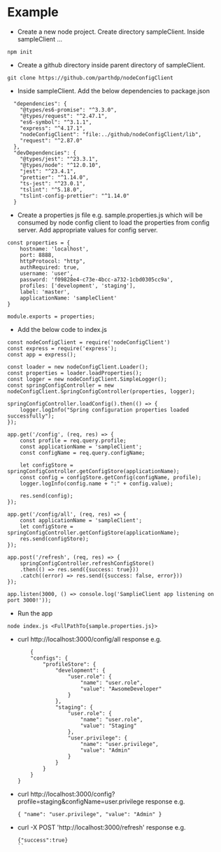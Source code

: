 # Example

- Create a new node project. Create directory sampleClient. Inside sampleClient ...

```
npm init
```
- Create a github directory inside parent directory of sampleClient.

```
git clone https://github.com/parthdp/nodeConfigClient
```

- Inside sampleClient. Add the below dependencies to package.json

```
  "dependencies": {
    "@types/es6-promise": "^3.3.0",
    "@types/request": "^2.47.1",
    "es6-symbol": "^3.1.1",
    "express": "^4.17.1",
    "nodeConfigClient": "file:../github/nodeConfigClient/lib",
    "request": "^2.87.0"
  },
  "devDependencies": {
    "@types/jest": "^23.3.1",
    "@types/node": "^12.0.10",
    "jest": "^23.4.1",
    "prettier": "^1.14.0",
    "ts-jest": "^23.0.1",
    "tslint": "^5.18.0",
    "tslint-config-prettier": "^1.14.0"
  }
```
- Create a properties js file e.g. sample.properties.js which will be consumed by node config client to load the properties from config server. Add appropriate values for config server.

```
const properties = {
    hostname: 'localhost',
    port: 8888,
    httpProtocol: "http",
    authRequired: true,
    username: 'user',
    password: 'f09828e4-c73e-4bcc-a732-1cbd0305cc9a',
    profiles: ['development', 'staging'],
    label: 'master',
    applicationName: 'sampleClient'
}

module.exports = properties;

```

- Add the below code to index.js

```
const nodeConfigClient = require('nodeConfigClient')
const express = require('express');
const app = express();

const loader = new nodeConfigClient.Loader();
const properties = loader.loadProperties();
const logger = new nodeConfigClient.SimpleLogger();
const springConfigController = new nodeConfigClient.SpringConfigController(properties, logger);

springConfigController.loadConfig().then(() => {
    logger.logInfo("Spring configuration properties loaded successfully");
});

app.get('/config', (req, res) => {
    const profile = req.query.profile;
    const applicationName = 'sampleClient';
    const configName = req.query.configName;

    let configStore = springConfigController.getConfigStore(applicationName);
    const config = configStore.getConfig(configName, profile);
    logger.logInfo(config.name + ":" + config.value);

    res.send(config);
});

app.get('/config/all', (req, res) => {
    const applicationName = 'sampleClient';
    let configStore = springConfigController.getConfigStore(applicationName);
    res.send(configStore);
});

app.post('/refresh', (req, res) => {
    springConfigController.refreshConfigStore()
    .then(() => res.send({success: true}))
    .catch((error) => res.send({success: false, error}))
});

app.listen(3000, () => console.log('SamplieClient app listening on port 3000!'));
```

- Run the app

```
node index.js <FullPathTo{sample.properties.js}>

```
- curl http://localhost:3000/config/all
    response e.g.
    ```    
        {
        "configs": {
            "profileStore": {
                "development": {
                    "user.role": {
                        "name": "user.role",
                        "value": "AwsomeDeveloper"
                    }
                },
                "staging": {
                    "user.role": {
                        "name": "user.role",
                        "value": "Staging"
                    },
                    "user.privilege": {
                        "name": "user.privilege",
                        "value": "Admin"
                    }
                }
            }
        }
    }
    ```

- curl http://localhost:3000/config?profile=staging&configName=user.privilege
    response e.g.
    ```
    { "name": "user.privilege", "value": "Admin" }
    ```

- curl -X POST 'http://localhost:3000/refresh'
    response e.g.
    ```
    {"success":true}
    ``